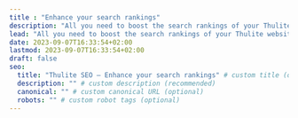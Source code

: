 ```yaml
---
title : "Enhance your search rankings"
description: "All you need to boost the search rankings of your Thulite website. Simple setup and user-friendly."
lead: "All you need to boost the search rankings of your Thulite website. Simple setup and user-friendly."
date: 2023-09-07T16:33:54+02:00
lastmod: 2023-09-07T16:33:54+02:00
draft: false
seo:
  title: "Thulite SEO — Enhance your search rankings" # custom title (optional)
  description: "" # custom description (recommended)
  canonical: "" # custom canonical URL (optional)
  robots: "" # custom robot tags (optional)
---
```

